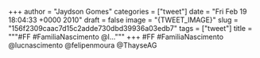 
+++
author = "Jaydson Gomes"
categories = ["tweet"]
date = "Fri Feb 19 18:04:33 +0000 2010"
draft = false
image = "{TWEET_IMAGE}"
slug = "156f2309caac7d15c2adde730dbd39936a03edb7"
tags = ["tweet"]
title = """#FF #FamiliaNascimento @l..."""
+++
#FF #FamiliaNascimento @lucnascimento @felipenmoura @ThayseAG
